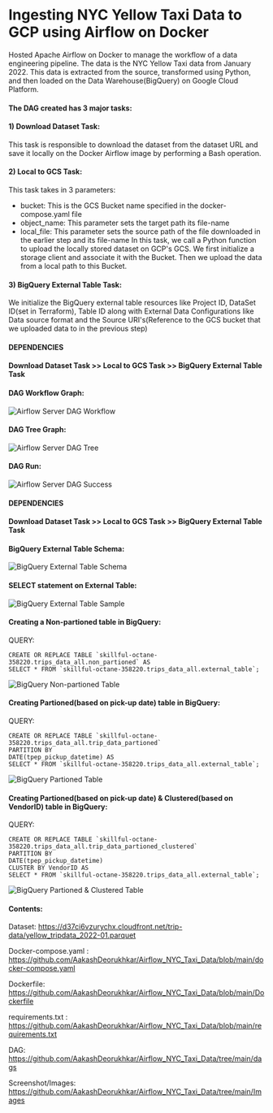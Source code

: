 # Ingesting NYC Yellow Taxi Data to GCP using Airflow on Docker

Hosted Apache Airflow on Docker to manage the workflow of a data engineering pipeline. The data is the NYC Yellow Taxi data from January 2022. This data is extracted from the source, transformed using Python, and then loaded on the Data Warehouse(BigQuery) on Google Cloud Platform.
#### The DAG created has 3 major tasks:

#### 1) Download Dataset Task: 
This task is responsible to download the dataset from the dataset URL and save it locally on the Docker Airflow image by performing a Bash operation. 

#### 2) Local to GCS Task: 
This task takes in 3 parameters:
   - bucket: This is the GCS Bucket name specified in the docker-compose.yaml file
   - object_name: This parameter sets the target path its file-name
   - local_file: This parameter sets the source path of the file downloaded in the earlier step and its file-name
In this task, we call a Python function to upload the locally stored dataset on GCP's GCS. We first initialize a storage client and associate it with the Bucket. Then we upload the data from a local path to this Bucket.

#### 3) BigQuery External Table Task:
We initialize the BigQuery external table resources like Project ID, DataSet ID(set in Terraform), Table ID along with External Data Configurations like Data source format and the Source URI's(Reference to the GCS bucket that we uploaded data to in the previous step)

#### DEPENDENCIES
#### Download Dataset Task >> Local to GCS Task >> BigQuery External Table Task

#### DAG Workflow Graph:
![Airflow Server DAG Workflow](https://github.com/AakashDeorukhkar/Airflow_NYC_Taxi_Data/blob/main/Images/DAG_Workflow.png)

#### DAG Tree Graph:
![Airflow Server DAG Tree](https://github.com/AakashDeorukhkar/Airflow_NYC_Taxi_Data/blob/main/Images/DAG_Tree.png)

#### DAG Run:
![Airflow Server DAG Success](https://github.com/AakashDeorukhkar/Airflow_NYC_Taxi_Data/blob/main/Images/DAG_run.png)

#### DEPENDENCIES

#### Download Dataset Task >> Local to GCS Task >> BigQuery External Table Task

#### BigQuery External Table Schema:
![BigQuery External Table Schema](https://github.com/AakashDeorukhkar/Airflow_NYC_Taxi_Data/blob/main/Images/BigQuery_externaltable.png)

#### SELECT statement on External Table:
![BigQuery External Table Sample](https://github.com/AakashDeorukhkar/Airflow_NYC_Taxi_Data/blob/main/Images/BigQuery_externaltable_sample.png)

#### Creating a Non-partioned table in BigQuery:
QUERY: 
```
CREATE OR REPLACE TABLE `skillful-octane-358220.trips_data_all.non_partioned` AS
SELECT * FROM `skillful-octane-358220.trips_data_all.external_table`;
```
![BigQuery Non-partioned Table](https://github.com/AakashDeorukhkar/Airflow_NYC_Taxi_Data/blob/main/Images/BigQuery_non_partionedtable.png)

#### Creating Partioned(based on pick-up date) table in BigQuery:
QUERY:
```
CREATE OR REPLACE TABLE `skillful-octane-358220.trips_data_all.trip_data_partioned`
PARTITION BY 
DATE(tpep_pickup_datetime) AS
SELECT * FROM `skillful-octane-358220.trips_data_all.external_table`;
```
![BigQuery Partioned Table](https://github.com/AakashDeorukhkar/Airflow_NYC_Taxi_Data/blob/main/Images/BigQuery_partionedtable.png)


#### Creating Partioned(based on pick-up date) & Clustered(based on VendorID) table in BigQuery:
QUERY:
```
CREATE OR REPLACE TABLE `skillful-octane-358220.trips_data_all.trip_data_partioned_clustered`
PARTITION BY 
DATE(tpep_pickup_datetime)
CLUSTER BY VendorID AS
SELECT * FROM `skillful-octane-358220.trips_data_all.external_table`;
```
![BigQuery Partioned & Clustered Table](https://github.com/AakashDeorukhkar/Airflow_NYC_Taxi_Data/blob/main/Images/BigQuery_partionedAndClusteredtable.png)

#### Contents:
Dataset: https://d37ci6vzurychx.cloudfront.net/trip-data/yellow_tripdata_2022-01.parquet 

Docker-compose.yaml : https://github.com/AakashDeorukhkar/Airflow_NYC_Taxi_Data/blob/main/docker-compose.yaml

Dockerfile: https://github.com/AakashDeorukhkar/Airflow_NYC_Taxi_Data/blob/main/Dockerfile

requirements.txt : https://github.com/AakashDeorukhkar/Airflow_NYC_Taxi_Data/blob/main/requirements.txt

DAG: https://github.com/AakashDeorukhkar/Airflow_NYC_Taxi_Data/tree/main/dags

Screenshot/Images: https://github.com/AakashDeorukhkar/Airflow_NYC_Taxi_Data/tree/main/Images


